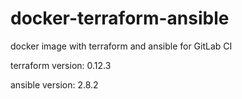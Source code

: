 # docker-terraform-ansible

docker image with terraform and ansible for GitLab CI

terraform version: 0.12.3

ansible version: 2.8.2
